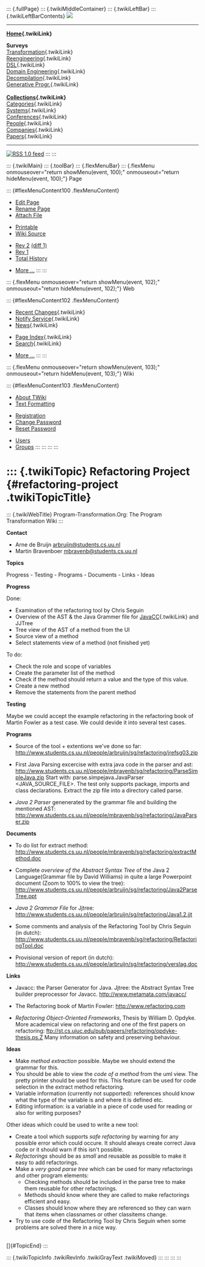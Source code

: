 ::: {.fullPage}
::: {.twikiMiddleContainer}
::: {.twikiLeftBar}
::: {.twikiLeftBarContents}
![](../pub/transformation.gif)

------------------------------------------------------------------------

**[Home](WebHome){.twikiLink}**

**Surveys**\
[Transformation](ProgramTransformation){.twikiLink}\
[Reengineering](ReengineeringWiki){.twikiLink}\
[DSL](DomainSpecificLanguages){.twikiLink}\
[Domain Engineering](DomainEngineering){.twikiLink}\
[Decompilation](DeCompilation){.twikiLink}\
[Generative Progr.](GenerativeProgrammingWiki){.twikiLink}\
\
**[Collections](CategoryCollection){.twikiLink}**\
[Categories](CategoryCategory){.twikiLink}\
[Systems](TransformationSystems){.twikiLink}\
[Conferences](TransformationConferences){.twikiLink}\
[People](TransformationPeople){.twikiLink}\
[Companies](TransformationCompanies){.twikiLink}\
[Papers](CategoryPaper){.twikiLink}

------------------------------------------------------------------------

[![](../pub/rss.gif "RSS 1.0 feed")](WebRss@skin=rss)
:::
:::

::: {.twikiMain}
::: {.toolBar}
::: {.flexMenuBar}
::: {.flexMenu onmouseover="return showMenu(event, 100);" onmouseout="return hideMenu(event, 100);"}
Page

::: {#flexMenuContent100 .flexMenuContent}
-   [Edit
    Page](http://www.program-transformation.org/edit/Transform/RefactoringProject?t=1536826546)
-   [Rename
    Page](http://www.program-transformation.org/rename/Transform/RefactoringProject)
-   [Attach
    File](http://www.program-transformation.org/attach/Transform/RefactoringProject)

<!-- -->

-   [Printable](http://www.program-transformation.org/view/Transform/RefactoringProject?skin=print.pattern)
-   [Wiki
    Source](http://www.program-transformation.org/view/Transform/RefactoringProject?skin=text&raw=on&contenttype=text/plain)

<!-- -->

-   [Rev
    2](http://www.program-transformation.org/view/Transform/RefactoringProject?rev=1.2)
    [(diff 1)](http://www.program-transformation.org/rdiff/Transform/RefactoringProject?rev1=1.2&rev2=1.1)
-   [Rev
    1](http://www.program-transformation.org/view/Transform/RefactoringProject?rev=1.1)
-   [Total
    History](http://www.program-transformation.org/rdiff/Transform/RefactoringProject)

<!-- -->

-   [More
    \...](http://www.program-transformation.org/oops/Transform/RefactoringProject?template=oopsmore&param1=1.2&param2=1.2)
:::
:::

::: {.flexMenu onmouseover="return showMenu(event, 102);" onmouseout="return hideMenu(event, 102);"}
Web

::: {#flexMenuContent102 .flexMenuContent}
-   [Recent Changes](WebChanges){.twikiLink}
-   [Notify Service](WebNotify){.twikiLink}
-   [News](WebNews){.twikiLink}

<!-- -->

-   [Page Index](WebIndex){.twikiLink}
-   [Search](WebSearch){.twikiLink}

<!-- -->

-   [More
    \...](http://www.program-transformation.org/oops/Transform/RefactoringProject?template=oopsmore&param1=1.2&param2=1.2)
:::
:::

::: {.flexMenu onmouseover="return showMenu(event, 103);" onmouseout="return hideMenu(event, 103);"}
Wiki

::: {#flexMenuContent103 .flexMenuContent}
-   [About
    TWiki](http://www.program-transformation.org/view/TWiki/WebHome)
-   [Text
    Formatting](http://www.program-transformation.org/view/TWiki/TextFormattingRules)

<!-- -->

-   [Registration](http://www.program-transformation.org/view/TWiki/TWikiRegistration)
-   [Change
    Password](http://www.program-transformation.org/view/TWiki/ChangePassword)
-   [Reset
    Password](http://www.program-transformation.org/view/TWiki/ResetPassword)

<!-- -->

-   [Users](http://www.program-transformation.org/view/Main/TWikiUsers)
-   [Groups](http://www.program-transformation.org/view/Main/TWikiGroups)
:::
:::
:::
:::

::: {.twikiTopic}
Refactoring Project {#refactoring-project .twikiTopicTitle}
===================

::: {.twikiWebTitle}
Program-Transformation.Org: The Program Transformation Wiki
:::

**Contact**

-   Arne de Bruijn <arbruijn@students.cs.uu.nl>
-   Martin Bravenboer <mbravenb@students.cs.uu.nl>

**Topics**

Progress - Testing - Programs - Documents - Links - Ideas

**Progress**

Done:

-   Examination of the refactoring tool by Chris Seguin
-   Overview of the AST & the Java Grammer file for
    [JavaCC](JavaCC){.twikiLink} and JJTree
-   Tree view of the AST of a method from the UI
-   Source view of a method
-   Select statements view of a method (not finished yet)

To do:

-   Check the role and scope of variables
-   Create the parameter list of the method
-   Check if the method should return a value and the type of this
    value.
-   Create a new method
-   Remove the statements from the parent method

**Testing**

Maybe we could accept the example refactoring in the refactoring book of
Martin Fowler as a test case. We could devide it into several test
cases.

**Programs**

-   Source of the tool + extentions we\'ve done so far:
    <http://www.students.cs.uu.nl/people/arbruijn/sg/refactoring/jrefsg03.zip>

<!-- -->

-   First Java Parsing excercise with extra java code in the parser and
    ast:
    <http://www.students.cs.uu.nl/people/mbravenb/sg/refactoring/ParseSimpleJava.zip>
    Start with: parse.simpejava.JavaParser \<JAVA\_SOURCE\_FILE\>. The
    test only supports package, imports and class declarations. Extract
    the zip file into a directory called parse.

<!-- -->

-   *Java 2 Parser* genenerated by the grammar file and building the
    mentioned AST:
    <http://www.students.cs.uu.nl/people/mbravenb/sg/refactoring/JavaParser.zip>

**Documents**

-   To do list for extract method:
    <http://www.students.cs.uu.nl/people/mbravenb/sg/refactoring/extractMethod.doc>

<!-- -->

-   Complete *overview of the Abstract Syntax Tree* of the Java 2
    Language(Grammar file by David Williams) in quite a large Powerpoint
    document (Zoom to 100% to view the tree):
    <http://www.students.cs.uu.nl/people/arbruijn/sg/refactoring/Java2ParseTree.ppt>

<!-- -->

-   *Java 2 Grammar File* for Jjtree:
    <http://www.students.cs.uu.nl/people/arbruijn/sg/refactoring/Java1.2.jjt>

<!-- -->

-   Some comments and analysis of the Refactoring Tool by Chris Seguin
    (in dutch):
    <http://www.students.cs.uu.nl/people/mbravenb/sg/refactoring/RefactoringTool.doc>

<!-- -->

-   Provisional version of report (in dutch):
    <http://www.students.cs.uu.nl/people/arbruijn/sg/refactoring/verslag.doc>

**Links**

-   Javacc: the Parser Generator for Java. Jjtree: the Abstract Syntax
    Tree builder preprocessor for Javacc.
    <http://www.metamata.com/javacc/>

<!-- -->

-   The Refactoring book of Martin Fowler: <http://www.refactoring.com>

<!-- -->

-   *Refactoring Object-Oriented Frameworks*, Thesis by William D.
    Opdyke. More academical view on refactoring and one of the first
    papers on refactoring:
    <ftp://st.cs.uiuc.edu/pub/papers/refactoring/opdyke-thesis.ps.Z>
    Many information on safety and preserving behaviour.

**Ideas**

-   Make *method extraction* possible. Maybe we should extend the
    grammar for this.
-   You should be able to view the *code of a method* from the uml view.
    The pretty printer should be used for this. This feature can be used
    for code selection in the extract method refactoring.
-   Variable information (currently not supported): references should
    know what the type of the variable is and where it is defined etc.
-   Editing information: is a variable in a piece of code used for
    reading or also for writing purposes?

Other ideas which could be used to write a new tool:

-   Create a tool which supports *safe refactoring* by warning for any
    possible error which could occure. It should always create correct
    Java code or it should warn if this isn\'t possible.
-   *Refactorings* should be as *small* and reusable as possible to make
    it easy to add refactorings.
-   Make a *very good parse tree* which can be used for many
    refactorings and other program elements:
    -   Checking methods should be included in the parse tree to make
        them reusable for other refactorings.
    -   Methods should know where they are called to make refactorings
        efficient and easy.
    -   Classes should know where they are referenced so they can warn
        that items when classnames or other classitems change.
-   Try to use code of the Refactoring Tool by Chris Seguin when some
    problems are solved there in a nice way.

\
[]{#TopicEnd}
:::

::: {.twikiTopicInfo .twikiRevInfo .twikiGrayText .twikiMoved}
:::
:::
:::
:::
